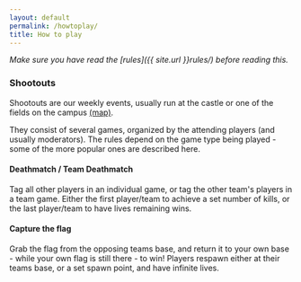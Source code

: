 ```yaml
---
layout: default
permalink: /howtoplay/
title: How to play
---
```


*Make sure you have read the [rules]({{ site.url }}rules/) before reading this.*

### Shootouts

Shootouts are our weekly events, usually run at the castle or one of the fields on the campus [(map)]().

They consist of several games, organized by the attending players (and usually moderators). The rules depend on the game type being played - some of the more popular ones are described here.

#### Deathmatch / Team Deathmatch

Tag all other players in an individual game, or tag the other team's players in a team game. Either the first player/team to achieve a set number of kills, or the last player/team to have lives remaining wins.

#### Capture the flag

Grab the flag from the opposing teams base, and return it to your own base - while your own flag is still there - to win! Players respawn either at their teams base, or a set spawn point, and have infinite lives.
